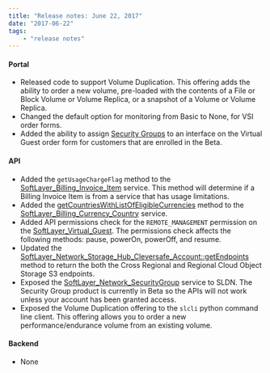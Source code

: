 ```yaml
---
title: "Release notes: June 22, 2017"
date: "2017-06-22"
tags:
    - "release notes"
---
```


#### Portal
+ Released code to support Volume Duplication. This offering adds the ability to order a new volume, pre-loaded with the contents of a File or Block Volume or Volume Replica, or a snapshot of a Volume or Volume Replica.
+ Changed the default option for monitoring from Basic to None, for VSI order forms.
+ Added the ability to assign [Security Groups](http://sldn.softlayer.com/reference/services/SoftLayer_Network_SecurityGroup) to an interface on the Virtual Guest order form for customers that are enrolled in the Beta. 


#### API
+ Added the `getUsageChargeFlag` method to the [SoftLayer_Billing_Invoice_Item](http://sldn.softlayer.com/reference/services/SoftLayer_Billing_Invoice_Item) service. This method will determine if a Billing Invoice Item is from a service that has usage limitations. 
+ Added the [getCountriesWithListOfEligibleCurrencies](http://sldn.softlayer.com/reference/services/SoftLayer_Billing_Currency_Country/getCountriesWithListOfEligibleCurrencies) method to the [SoftLayer_Billing_Currency_Country](http://sldn.softlayer.com/reference/services/SoftLayer_Billing_Currency_Country/getCountriesWithListOfEligibleCurrencies) service. 
+ Added API permissions check for the `REMOTE_MANAGEMENT` permission on the [SoftLayer_Virtual_Guest](http://sldn.softlayer.com/reference/services/SoftLayer_Virtual_Guest). The permissions check affects the following methods: pause, powerOn, powerOff, and resume.
+ Updated the [SoftLayer_Network_Storage_Hub_Cleversafe_Account::getEndpoints](http://sldn.softlayer.com/reference/services/SoftLayer_Network_Storage_Hub_Cleversafe_Account/getEndpoints) method to return the both the Cross Regional and Regional Cloud Object Storage S3 endpoints. 
+ Exposed the [SoftLayer_Network_SecurityGroup](http://sldn.softlayer.com/reference/services/SoftLayer_Network_SecurityGroup) service to SLDN. The Security Group product is currently in Beta so the APIs will not work unless your account has been granted access.  
+ Exposed the Volume Duplication offering to the `slcli` python command line client. This offering allows you to order a new performance/endurance volume from an existing volume. 

#### Backend
+ None
